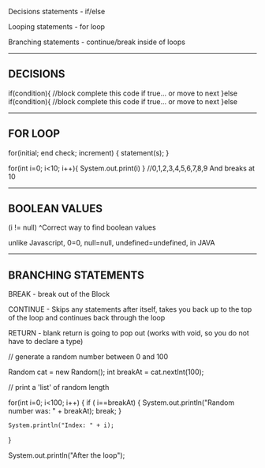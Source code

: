Decisions statements - if/else

Looping statements - for loop

Branching statements - continue/break inside of loops

---

## DECISIONS

if(condition){
//block complete this code if true... or move to next
}else if(condition){
//block complete this code if true... or move to next
}else

---

## FOR LOOP

for(initial; end check; increment)
{
statement(s);
}

for(int i=0; i<10; i++){
System.out.print(i)
} //0,1,2,3,4,5,6,7,8,9 And breaks at 10

---

## BOOLEAN VALUES

(i != null)
^Correct way to find boolean values

unlike Javascript, 0=0, null=null, undefined=undefined, in JAVA

---

## BRANCHING STATEMENTS

BREAK - break out of the Block

CONTINUE - Skips any statements after itself, takes you back up to the top of the loop and continues back through the loop

RETURN - blank return is going to pop out (works with void, so you do not have to declare a type)

// generate a random number between 0 and 100

Random cat = new Random();
int breakAt = cat.nextInt(100);

// print a 'list' of random length

for(int i=0; i<100; i++)
{
if ( i==breakAt)
{
System.out.println("Random number was: " + breakAt);
break;
}

    System.println("Index: " + i);

}

System.out.println("After the loop");

